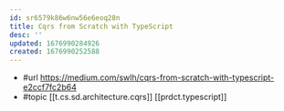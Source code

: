 ```yaml
---
id: sr6579k86w6nw56e6eoq28n
title: Cqrs from Scratch with TypeScript
desc: ''
updated: 1676990284926
created: 1676990252588
---
```


- #url https://medium.com/swlh/cqrs-from-scratch-with-typescript-e2ccf7fc2b64
- #topic [[t.cs.sd.architecture.cqrs]] [[prdct.typescript]]